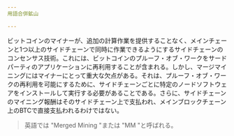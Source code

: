 ```yaml
---
用語合併鉱山

---
```

ビットコインのマイナーが、追加の計算作業を提供することなく、メインチェーンと1つ以上のサイドチェーンで同時に作業できるようにするサイドチェーンのコンセンサス技術。これには、ビットコインのプルーフ・オブ・ワークをサードパーティのアプリケーションに再利用することが含まれる。しかし、マージマイニングにはマイナーにとって重大な欠点がある。それは、プルーフ・オブ・ワークの再利用を可能にするために、サイドチェーンごとに特定のノードソフトウェアをインストールして実行する必要があることである。さらに、サイドチェーンのマイニング報酬はそのサイドチェーン上で支払われ、メインブロックチェーン上のBTCで直接支払われるわけではない。

> 英語では "Merged Mining "または "MM "と呼ばれる。